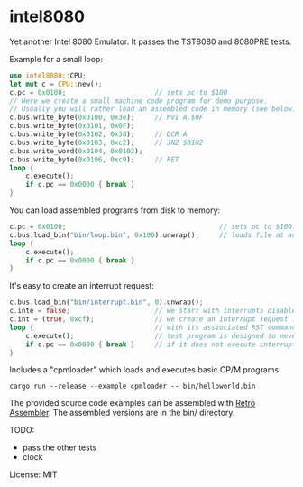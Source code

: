 # intel8080

Yet another Intel 8080 Emulator. It passes the TST8080 and 8080PRE tests.

Example for a small loop:
```rust
use intel8080::CPU;
let mut c = CPU::new();
c.pc = 0x0100;                      // sets pc to $100
// Here we create a small machine code program for demo purpose.
// Usually you will rather load an assembled code in memory (see below).
c.bus.write_byte(0x0100, 0x3e);     // MVI A,$0F
c.bus.write_byte(0x0101, 0x0F);
c.bus.write_byte(0x0102, 0x3d);     // DCR A
c.bus.write_byte(0x0103, 0xc2);     // JNZ $0102
c.bus.write_word(0x0104, 0x0102);
c.bus.write_byte(0x0106, 0xc9);     // RET
loop {
    c.execute();
    if c.pc == 0x0000 { break }
}
```

You can load assembled programs from disk to memory:
```rust
c.pc = 0x0100;                                      // sets pc to $100
c.bus.load_bin("bin/loop.bin", 0x100).unwrap();     // loads file at address $100
loop {
    c.execute();
    if c.pc == 0x0000 { break }
}
```

It's easy to create an interrupt request:
```rust
c.bus.load_bin("bin/interrupt.bin", 0).unwrap();
c.inte = false;                     // we start with interrupts disabled, for testing
c.int = (true, 0xcf);               // we create an interrupt request : flag set to true
loop {                              // with its assiociated RST command
    c.execute();                    // test program is designed to never leave the loop
    if c.pc == 0x0000 { break }     // if it does not execute interrupt routine
}
```

Includes a "cpmloader" which loads and executes basic CP/M programs:

```
cargo run --release --example cpmloader -- bin/helloworld.bin
```

The provided source code examples can be assembled with [Retro Assembler](https://enginedesigns.net/retroassembler/).
The assembled versions are in the bin/ directory.

TODO:
- pass the other tests
- clock

License: MIT

